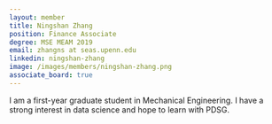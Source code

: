 ```yaml
---
layout: member
title: Ningshan Zhang
position: Finance Associate
degree: MSE MEAM 2019
email: zhangns at seas.upenn.edu
linkedin: ningshan-zhang
image: /images/members/ningshan-zhang.png
associate_board: true
---
```


I am a first-year graduate student in Mechanical Engineering. I have a strong interest in data science and hope to learn with PDSG. 